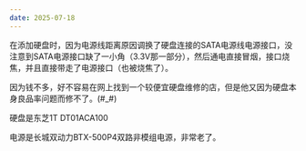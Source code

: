 ```yaml
---
date: 2025-07-18
---
```


在添加硬盘时，因为电源线距离原因调换了硬盘连接的SATA电源线电源接口，没注意到SATA电源接口缺了一小角（3.3V那一部分），然后通电直接冒烟，接口烧焦，并且直接带走了电源接口（也被烧焦了）。

因为钱不多，好不容易在网上找到一个较便宜硬盘维修的店，但是他又因为硬盘本身良品率问题而修不了。(#\_#)

硬盘是东芝1T DT01ACA100

电源是长城双动力BTX-500P4双路非模组电源，非常老了。
